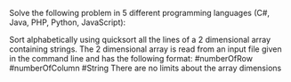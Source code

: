 Solve the following problem in 5 different programming languages (C#, Java, PHP, Python, JavaScript):

Sort alphabetically using quicksort all the lines of a 2 dimensional array containing strings.
The 2 dimensional array is read from an input file given in the command line and has the following format:
#numberOfRow #numberOfColumn #String
There are no limits about the array dimensions
